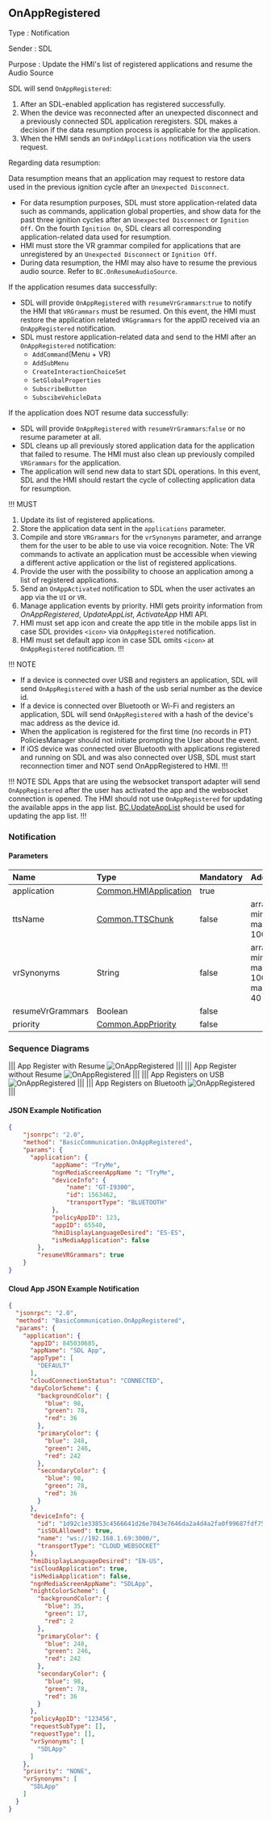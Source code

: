 ## OnAppRegistered

Type
: Notification

Sender
: SDL

Purpose
: Update the HMI's list of registered applications and resume the Audio Source

SDL will send `OnAppRegistered`:

  1. After an SDL-enabled application has registered successfully.
  2. When the device was reconnected after an unexpected disconnect and a previously connected SDL application reregisters. SDL makes a decision if the data resumption process is applicable for the application.
  3. When the HMI sends an `OnFindApplications` notification via the users request.

Regarding data resumption:

Data resumption means that an application may request to restore data used in the previous ignition cycle after an `Unexpected Disconnect`.


  * For data resumption purposes, SDL must store application-related data such as commands, application global properties, and show data for the past three ignition cycles after an `Unexpected Disconnect` or `Ignition Off`. On the fourth  `Ignition On`, SDL clears all corresponding application-related data used for resumption.
  * HMI must store the VR grammar compiled for applications that are unregistered by an `Unexpected Disconnect` or `Ignition Off`.
  * During data resumption, the HMI may also have to resume the previous audio source. Refer to `BC.OnResumeAudioSource`.

If the application resumes data successfully:

  * SDL will provide `OnAppRegistered` with `resumeVrGrammars`:`true` to notify the HMI that `VRGrammars` must be resumed. On this event, the HMI must restore the application related `VRGgrammars` for the appID received via an `OnAppRegistered` notification.
  * SDL must restore application-related data and send to the HMI after an `OnAppRegistered` notification:
    * `AddCommand`(Menu + VR)
    * `AddSubMenu`
    * `CreateInteractionChoiceSet`
    * `SetGlobalProperties`
    * `SubscribeButton`
    * `SubscibeVehicleData`

If the application does NOT resume data successfully:

  * SDL will provide `OnAppRegistered` with `resumeVrGrammars`:`false` or no resume parameter at all.
  * SDL cleans up all previously stored application data for the application that failed to resume. The HMI must also clean up previously compiled `VRGrammars` for the application.
  * The application will send new data to start SDL operations. In this event, SDL and the HMI should restart the cycle of collecting application data for resumption.

!!! MUST

  1. Update its list of registered applications.
  2. Store the application data sent in the `applications` parameter.
  3. Compile and store `VRGrammars` for the `vrSynonyms` parameter, and arrange them for the user to be able to use via voice recognition. Note: The VR commands to activate an application must be accessible when viewing a different active application or the list of registered applications.
  4. Provide the user with the possibility to choose an application among a list of registered applications.
  5. Send an `OnAppActivated` notification to SDL when the user activates an app via the `UI` or `VR`.   
  6. Manage application events by priority. HMI gets proirity information from _OnAppRegistered_, _UpdateAppList_, _ActivateApp_ HMI API.  
  7. HMI must set app icon and create the app title in the mobile apps list in case SDL provides `<icon>` via `OnAppRegistered` notification.  
  8. HMI must set default app icon in case SDL omits `<icon>` at `OnAppRegistered` notification.
!!!

!!! NOTE   
   * If a device is connected over USB and registers an application, SDL will send `OnAppRegistered` with a hash of the usb serial number as the device id.
   * If a device is connected over Bluetooth or Wi-Fi and registers an application, SDL will send `OnAppRegistered` with a hash of the device's mac address as the device id.
   * When the application is registered for the first time (no records in PT) PoliciesManager should not initiate prompting the User about the event.  
   * If iOS device was connected over Bluetooth with applications registered and running on SDL and was also connected over USB, SDL must start reconnection timer and NOT send OnAppRegistered to HMI.
!!!

!!! NOTE
SDL Apps that are using the websocket transport adapter will send `OnAppRegistered` after the user has activated the app and the websocket connection is opened. The HMI should not use `OnAppRegistered` for updating the available apps in the app list. [BC.UpdateAppList](../UpdateAppList) should be used for updating the app list. 
!!!



### Notification

#### Parameters

|Name|Type|Mandatory|Additional|
|:---|:---|:--------|:---------|
|application|[Common.HMIApplication](../../common/structs/#hmiapplication)|true||
|ttsName|[Common.TTSChunk](../../common/structs/#ttschunk)|false|array: true<br>minsize: 1<br>maxsize: 100|
|vrSynonyms|String|false|array: true<br>minsize: 1<br>maxsize: 100<br>maxlength: 40|
|resumeVrGrammars|Boolean|false||
|priority|[Common.AppPriority](../../common/enums/#apppriority)|false||

### Sequence Diagrams
|||
App Register with Resume
![OnAppRegistered](./assets/OnAppRegisteredResume.png)
|||
|||
App Register without Resume
![OnAppRegistered](./assets/OnAppRegisteredNoResume.png)
|||
|||
App Registers on USB
![OnAppRegistered](./assets/OnAppRegisteredUSB.png)
|||
|||
App Registers on Bluetooth
![OnAppRegistered](./assets/OnAppRegisteredBT.png)
|||

#### JSON Example Notification
```json
{
	"jsonrpc": "2.0",
	"method": "BasicCommunication.OnAppRegistered",
	"params": {
	  "application": {
			"appName": "TryMe",
			"ngnMediaScreenAppName ": "TryMe",
			"deviceInfo": {
				"name": "GT-I9300",
				"id": 1563462,
				"transportType": "BLUETOOTH"
			},
			"policyAppID": 123,
			"appID": 65540,
			"hmiDisplayLanguageDesired": "ES-ES",
			"isMediaApplication": false
		},
		"resumeVRGrammars": true
	}
}
```

#### Cloud App JSON Example Notification

```json
{
  "jsonrpc": "2.0",
  "method": "BasicCommunication.OnAppRegistered",
  "params": {
    "application": {
      "appID": 845030685,
      "appName": "SDL App",
      "appType": [
        "DEFAULT"
      ],
      "cloudConnectionStatus": "CONNECTED",
      "dayColorScheme": {
        "backgroundColor": {
          "blue": 98,
          "green": 78,
          "red": 36
        },
        "primaryColor": {
          "blue": 248,
          "green": 246,
          "red": 242
        },
        "secondaryColor": {
          "blue": 98,
          "green": 78,
          "red": 36
        }
      },
      "deviceInfo": {
        "id": "1d92c1e33853c4566641d26e7043e7646da2a4d4a2fa0f99687fdf75f7f40a93",
        "isSDLAllowed": true,
        "name": "ws://192.168.1.69:3000/",
        "transportType": "CLOUD_WEBSOCKET"
      },
      "hmiDisplayLanguageDesired": "EN-US",
      "isCloudApplication": true,
      "isMediaApplication": false,
      "ngnMediaScreenAppName": "SDLApp",
      "nightColorScheme": {
        "backgroundColor": {
          "blue": 35,
          "green": 17,
          "red": 2
        },
        "primaryColor": {
          "blue": 248,
          "green": 246,
          "red": 242
        },
        "secondaryColor": {
          "blue": 98,
          "green": 78,
          "red": 36
        }
      },
      "policyAppID": "123456",
      "requestSubType": [],
      "requestType": [],
      "vrSynonyms": [
        "SDLApp"
      ]
    },
    "priority": "NONE",
    "vrSynonyms": [
      "SDLApp"
    ]
  }
}
```
